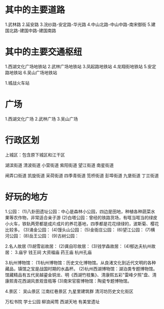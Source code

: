 # 其中的主要道路
1.武林路
2.延安路
3.浣纱路-安定路-华光路
4.中山北路-中山中路-南宋御街
5.建国北路-建国中路-建国南路

# 其中的主要交通枢纽
1.西湖文化广场地铁站
2.武林广场地铁站
3.凤起路地铁站
4.龙翔街地铁站
5.安定路地铁站
6.吴山广场地铁站

1.城战火车站

# 广场
1.西湖文化广场
2.武林广场
3.吴山广场

# 行政区划
上城区：包含原下城区和江干区

湖滨街道
清波街道
小营街道
紫阳街道
望江街道
南星街道

闸弄口街道
凯旋街道
采荷街道
四季青街道
笕桥街道
彭埠街道
九堡街道
丁兰街道

# 好玩的地方
1.公园：
(1)八卦田遗址公园：中心是森林小公园，四边是田地，种植各种蔬菜水果等农作物，非常适合亲子游
(2)白塔公园：曾经的铁路货场，有哐当哐当的绿皮小火车，铁轨两旁都是成片成片的养花基地，四季都是花花绿绿的，波斯菊、樱花比较多。
(3)涌金公园：
(4)馒头山公园：
(5)金衙庄公园：
(6)望江公园：
(7)横河公园：
(8)岳王公园：
(9)古树公园：

2.名人故居
(1)胡雪岩故居：
(2)龚自珍故居：
(3)钱学森故居：
(4)郁达夫杭州故居：
3.庙宇
钱王祠
大资福庙
药王庙
杭州孔庙

3.杭州博物馆：
(1)杭州博物馆：历史文化博物馆。从良渚文化到近代文明的各种藏品，镇馆之宝是战国时期的水晶杯。
(2)杭州西湖博物馆：湖泊类专题博物馆。馆藏精品有五代吴越鎏金铜龙、明《西湖竹枝集》、清康熙五彩"雷峰夕照"盘、清康熙青花西湖风景观音瓶等
(3)南宋官窑博物馆：陶瓷专题博物馆。

4.景区：
吴山景区
江南红巷景区
九星里建筑群
清河坊历史文化街区

万松书院
学士公园
柳浪闻莺
西湖天地
有美堂遗址


